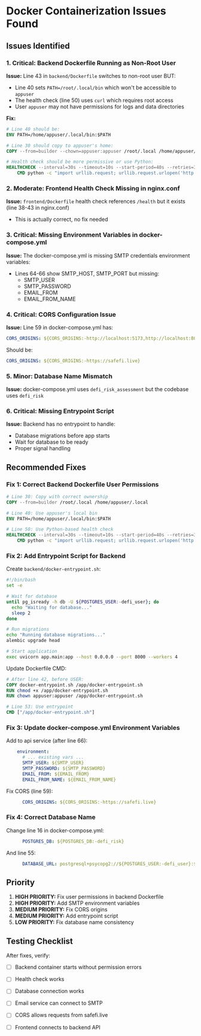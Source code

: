 # Docker Containerization Issues Found

## Issues Identified

### 1. Critical: Backend Dockerfile Running as Non-Root User
**Issue:** Line 43 in `backend/Dockerfile` switches to non-root user BUT:
- Line 40 sets `PATH=/root/.local/bin` which won't be accessible to `appuser`
- The health check (line 50) uses `curl` which requires root access
- User `appuser` may not have permissions for logs and data directories

**Fix:**
```dockerfile
# Line 40 should be:
ENV PATH=/home/appuser/.local/bin:$PATH

# Line 30 should copy to appuser's home:
COPY --from=builder --chown=appuser:appuser /root/.local /home/appuser/.local

# Health check should be more permissive or use Python:
HEALTHCHECK --interval=30s --timeout=10s --start-period=40s --retries=3 \
    CMD python -c "import urllib.request; urllib.request.urlopen('http://localhost:8000/health')" || exit 1
```

### 2. Moderate: Frontend Health Check Missing in nginx.conf
**Issue:** `frontend/Dockerfile` health check references `/health` but it exists (line 38-43 in nginx.conf)
- This is actually correct, no fix needed

### 3. Critical: Missing Environment Variables in docker-compose.yml
**Issue:** The docker-compose.yml is missing SMTP credentials environment variables:
- Lines 64-66 show SMTP_HOST, SMTP_PORT but missing:
  - SMTP_USER
  - SMTP_PASSWORD
  - EMAIL_FROM
  - EMAIL_FROM_NAME

### 4. Critical: CORS Configuration Issue
**Issue:** Line 59 in docker-compose.yml has:
```yaml
CORS_ORIGINS: ${CORS_ORIGINS:-http://localhost:5173,http://localhost:80}
```
Should be:
```yaml
CORS_ORIGINS: ${CORS_ORIGINS:-https://safefi.live}
```

### 5. Minor: Database Name Mismatch
**Issue:** docker-compose.yml uses `defi_risk_assessment` but the codebase uses `defi_risk`

### 6. Critical: Missing Entrypoint Script
**Issue:** Backend has no entrypoint to handle:
- Database migrations before app starts
- Wait for database to be ready
- Proper signal handling

## Recommended Fixes

### Fix 1: Correct Backend Dockerfile User Permissions

```dockerfile
# Line 30: Copy with correct ownership
COPY --from=builder /root/.local /home/appuser/.local

# Line 40: Use appuser's local bin
ENV PATH=/home/appuser/.local/bin:$PATH

# Line 50: Use Python-based health check
HEALTHCHECK --interval=30s --timeout=10s --start-period=40s --retries=3 \
    CMD python -c "import urllib.request; urllib.request.urlopen('http://localhost:8000/health')" || exit 1
```

### Fix 2: Add Entrypoint Script for Backend

Create `backend/docker-entrypoint.sh`:
```bash
#!/bin/bash
set -e

# Wait for database
until pg_isready -h db -U ${POSTGRES_USER:-defi_user}; do
  echo "Waiting for database..."
  sleep 2
done

# Run migrations
echo "Running database migrations..."
alembic upgrade head

# Start application
exec uvicorn app.main:app --host 0.0.0.0 --port 8000 --workers 4
```

Update Dockerfile CMD:
```dockerfile
# After line 42, before USER:
COPY docker-entrypoint.sh /app/docker-entrypoint.sh
RUN chmod +x /app/docker-entrypoint.sh
RUN chown appuser:appuser /app/docker-entrypoint.sh

# Line 53: Use entrypoint
CMD ["/app/docker-entrypoint.sh"]
```

### Fix 3: Update docker-compose.yml Environment Variables

Add to api service (after line 66):
```yaml
    environment:
      # ... existing vars ...
      SMTP_USER: ${SMTP_USER}
      SMTP_PASSWORD: ${SMTP_PASSWORD}
      EMAIL_FROM: ${EMAIL_FROM}
      EMAIL_FROM_NAME: ${EMAIL_FROM_NAME}
```

Fix CORS (line 59):
```yaml
      CORS_ORIGINS: ${CORS_ORIGINS:-https://safefi.live}
```

### Fix 4: Correct Database Name

Change line 16 in docker-compose.yml:
```yaml
      POSTGRES_DB: ${POSTGRES_DB:-defi_risk}
```

And line 55:
```yaml
      DATABASE_URL: postgresql+psycopg2://${POSTGRES_USER:-defi_user}:${POSTGRES_PASSWORD:-usersafety}@db:5432/defi_risk
```

## Priority

1. **HIGH PRIORITY:** Fix user permissions in backend Dockerfile
2. **HIGH PRIORITY:** Add SMTP environment variables
3. **MEDIUM PRIORITY:** Fix CORS origins
4. **MEDIUM PRIORITY:** Add entrypoint script
5. **LOW PRIORITY:** Fix database name consistency

## Testing Checklist

After fixes, verify:
- [ ] Backend container starts without permission errors
- [ ] Health check works
- [ ] Database connection works
- [ ] Email service can connect to SMTP
- [ ] CORS allows requests from safefi.live
- [ ] Frontend connects to backend API


